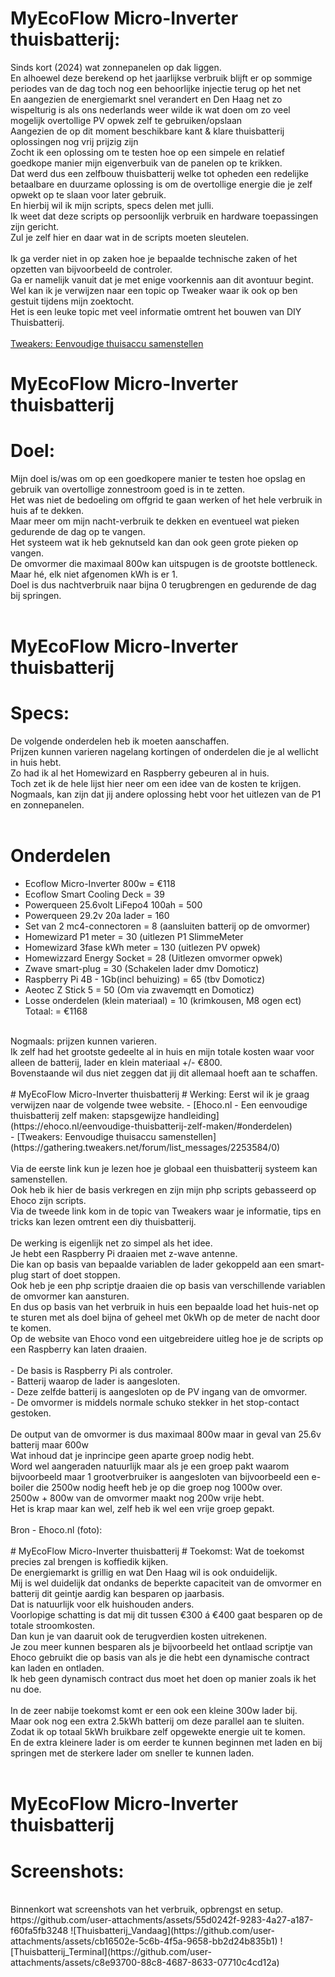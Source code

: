 # MyEcoFlow Micro-Inverter thuisbatterij:
Sinds kort (2024) wat zonnepanelen op dak liggen.<br />
En alhoewel deze berekend op het jaarlijkse verbruik blijft er op sommige periodes van de dag toch nog een behoorlijke injectie terug op het net<br />
En aangezien de energiemarkt snel verandert en Den Haag net zo wispelturig is als ons nederlands weer wilde ik wat doen om zo veel mogelijk overtollige PV opwek zelf te gebruiken/opslaan<br />
Aangezien de op dit moment beschikbare kant & klare thuisbatterij oplossingen nog vrij prijzig zijn<br />
Zocht ik een oplossing om te testen hoe op een simpele en relatief goedkope manier mijn eigenverbuik van de panelen op te krikken.<br />
Dat werd dus een zelfbouw thuisbatterij welke tot opheden een redelijke betaalbare en duurzame oplossing is om de overtollige energie die je zelf opwekt op te slaan voor later gebruik.<br />
En hierbij wil ik mijn scripts, specs delen met julli.<br />
Ik weet dat deze scripts op persoonlijk verbruik en hardware toepassingen zijn gericht.<br />
Zul je zelf hier en daar wat in de scripts moeten sleutelen.<br />
<br />
Ik ga verder niet in op zaken hoe je bepaalde technische zaken of het opzetten van bijvoorbeeld de controler.<br />
Ga er namelijk vanuit dat je met enige voorkennis aan dit avontuur begint.<br />
Wel kan ik je verwijzen naar een topic op Tweaker waar ik ook op ben gestuit tijdens mijn zoektocht.<br />
Het is een leuke topic met veel informatie omtrent het bouwen van DIY Thuisbatterij.<br />
<br />
[Tweakers: Eenvoudige thuisaccu samenstellen](https://gathering.tweakers.net/forum/list_messages/2253584/0)
<br />

# MyEcoFlow Micro-Inverter thuisbatterij
# Doel:
Mijn doel is/was om op een goedkopere manier te testen hoe opslag en gebruik van overtollige zonnestroom goed is in te zetten.<br />
Het was niet de bedoeling om offgrid te gaan werken of het hele verbruik in huis af te dekken.<br />
Maar meer om mijn nacht-verbruik te dekken en eventueel wat pieken gedurende de dag op te vangen.<br />
Het systeem wat ik heb geknutseld kan dan ook geen grote pieken op vangen.<br />
De omvormer die maximaal 800w kan uitspugen is de grootste bottleneck.<br />
Maar hé, elk niet afgenomen kWh is er 1.<br />
Doel is dus nachtverbruik naar bijna 0 terugbrengen en gedurende de dag bij springen.<br />
<br />

# MyEcoFlow Micro-Inverter thuisbatterij
# Specs:
De volgende onderdelen heb ik moeten aanschaffen.<br />
Prijzen kunnen varieren nagelang kortingen of onderdelen die je al wellicht in huis hebt.<br />
Zo had ik al het Homewizard en Raspberry gebeuren al in huis.<br />
Toch zet ik de hele lijst hier neer om een idee van de kosten te krijgen.<br />
Nogmaals, kan zijn dat jij andere oplossing hebt voor het uitlezen van de P1 en zonnepanelen.<br />
<br />
# Onderdelen
- Ecoflow Micro-Inverter 800w       	=  €118<br />
- Ecoflow Smart Cooling Deck        	=    39<br />
- Powerqueen 25.6volt LiFepo4 100ah 	=   500<br />
- Powerqueen 29.2v 20a lader			=   160<br />
- Set van 2 mc4-connectoren         	=     8 (aansluiten batterij op de omvormer)<br />
- Homewizard P1 meter					= 	 30 (uitlezen P1 SlimmeMeter<br />
- Homewizard 3fase kWh meter			=   130 (uitlezen PV opwek)<br />
- Homewizzard Energy Socket				=  	 28	(Uitlezen omvormer opwek)<br />
- Zwave smart-plug						=	 30 (Schakelen lader dmv Domoticz)<br />
- Raspberry Pi 4B - 1Gb(incl behuizing) =	 65 (tbv Domoticz)<br />
- Aeotec Z Stick 5						=    50 (Om via zwavemqtt en Domoticz)
- Losse onderdelen (klein materiaal)	=	 10 (krimkousen, M8 ogen ect)<br />
Totaal:									= €1168<br />
<br />
Nogmaals: prijzen kunnen varieren.<br />
Ik zelf had het grootste gedeelte al in huis en mijn totale kosten waar voor alleen de batterij, lader en klein materiaal +/- €800.<br />
Bovenstaande wil dus niet zeggen dat jij dit allemaal hoeft aan te schaffen.<br />
<br />
# MyEcoFlow Micro-Inverter thuisbatterij
# Werking:
Eerst wil ik je graag verwijzen naar de volgende twee website.
- [Ehoco.nl - Een eenvoudige thuisbatterij zelf maken: stapsgewijze handleiding](https://ehoco.nl/eenvoudige-thuisbatterij-zelf-maken/#onderdelen)<br />
- [Tweakers: Eenvoudige thuisaccu samenstellen](https://gathering.tweakers.net/forum/list_messages/2253584/0)<br />
<br />
Via de eerste link kun je lezen hoe je globaal een thuisbatterij systeem kan samenstellen.<br />
Ook heb ik hier de basis verkregen en zijn mijn php scripts gebasseerd op Ehoco zijn scripts.<br />
Via de tweede link kom in de topic van Tweakers waar je informatie, tips en tricks kan lezen omtrent een diy thuisbatterij.<br />
<br />
De werking is eigenlijk net zo simpel als het idee.<br />
Je hebt een Raspberry Pi draaien met z-wave antenne.<br />
Die kan op basis van bepaalde variablen de lader gekoppeld aan een smart-plug start of doet stoppen.<br />
Ook heb je een php scriptje draaien die op basis van verschillende variablen de omvormer kan aansturen.<br />
En dus op basis van het verbruik in huis een bepaalde load het huis-net op te sturen met als doel bijna of geheel met 0kWh op de meter de nacht door te komen.<br />
Op de website van Ehoco vond een uitgebreidere uitleg hoe je de scripts op een Raspberry kan laten draaien.<br />
<br />
- De basis is Raspberry Pi als controler.<br />
- Batterij waarop de lader is aangesloten.<br />
- Deze zelfde batterij is aangesloten op de PV ingang van de omvormer.<br />
- De omvormer is middels normale schuko stekker in het stop-contact gestoken.<br />
<br />
De output van de omvormer is dus maximaal 800w maar in geval van 25.6v batterij maar 600w<br />
Wat inhoud dat je inprincipe geen aparte groep nodig hebt.<br />
Word wel aangeraden natuurlijk maar als je een groep pakt waarom bijvoorbeeld maar 1 grootverbruiker is aangesloten van bijvoorbeeld een e-boiler die 2500w nodig heeft heb je op die groep nog 1000w over.<br />
2500w + 800w van de omvormer maakt nog 200w vrije hebt.<br />
Het is krap maar kan wel, zelf heb ik wel een vrije groep gepakt.<br />
<br />
Bron - Ehoco.nl (foto):<br />
<br />
# MyEcoFlow Micro-Inverter thuisbatterij
# Toekomst:
Wat de toekomst precies zal brengen is koffiedik kijken.<br />
De energiemarkt is grillig en wat Den Haag wil is ook onduidelijk.<br />
Mij is wel duidelijk dat ondanks de beperkte capaciteit van de omvormer en batterij dit geintje aardig kan besparen op jaarbasis.<br />
Dat is natuurlijk voor elk huishouden anders.<br />
Voorlopige schatting is dat mij dit tussen €300 á €400 gaat besparen op de totale stroomkosten.<br />
Dan kun je van daaruit ook de terugverdien kosten uitrekenen.<br />
Je zou meer kunnen besparen als je bijvoorbeeld het ontlaad scriptje van Ehoco gebruikt die op basis van als je die hebt een dynamische contract kan laden en ontladen.<br />
Ik heb geen dynamisch contract dus moet het doen op manier zoals ik het nu doe.<br />
<br />
In de zeer nabije toekomst komt er een ook een kleine 300w lader bij.<br />
Maar ook nog een extra 2.5kWh batterij om deze parallel aan te sluiten.<br />
Zodat ik op totaal 5kWh bruikbare zelf opgewekte energie uit te komen.<br />
En de extra kleinere lader is om eerder te kunnen beginnen met laden en bij springen met de sterkere lader om sneller te kunnen laden.<br />
<br />
 
# MyEcoFlow Micro-Inverter thuisbatterij
# Screenshots:
<br />
Binnenkort wat screenshots van het verbruik, opbrengst en setup.<br />
https://github.com/user-attachments/assets/55d0242f-9283-4a27-a187-f60fa5fb3248
![Thuisbatterij_Vandaag](https://github.com/user-attachments/assets/cb16502e-5c6b-4f5a-9658-bb2d24b835b1)
![Thuisbatterij_Terminal](https://github.com/user-attachments/assets/c8e93700-88c8-4687-8633-07710c4cd12a)
<br />
